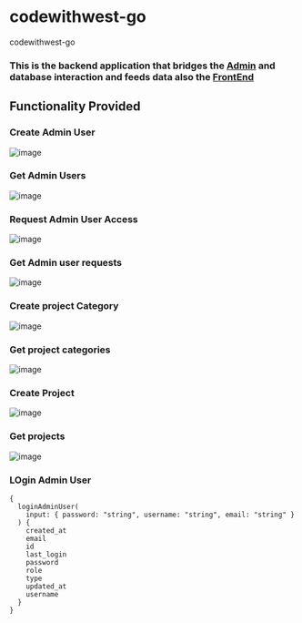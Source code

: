 # codewithwest-go
codewithwest-go

### This is the backend application that bridges the [Admin](https://github.com/codewithwest/project_codewithwest-go) and database interaction and feeds data also the [FrontEnd](https://codewithwest.vercel.app/)

## Functionality Provided


### Create Admin User
![image](https://github.com/user-attachments/assets/33b080e5-ca0c-406d-ad58-04dcf9e28491)
### Get Admin Users
![image](https://github.com/user-attachments/assets/568e062f-df54-4452-8e14-87ef28f76862)
### Request Admin User Access
![image](https://github.com/user-attachments/assets/83ea6242-6f4f-416a-9b6c-06fb9e1c0ab8)

### Get Admin user requests
![image](https://github.com/user-attachments/assets/a712da0d-903e-4733-8318-3fd2bf1f9dd9)

### Create project Category
![image](https://github.com/user-attachments/assets/47110f49-b0bb-49b9-8500-3391a70589c6)
### Get project categories
![image](https://github.com/user-attachments/assets/8b38a961-6364-4103-9165-41d249bb035b)

### Create Project
![image](https://github.com/user-attachments/assets/d54f9f05-536a-42e1-b00f-47d28914b551)
### Get projects
![image](https://github.com/user-attachments/assets/393b55ec-ad37-4214-8feb-cbcf6288fc01)
### LOgin Admin User
```
{
  loginAdminUser(
    input: { password: "string", username: "string", email: "string" }
  ) {
    created_at
    email
    id
    last_login
    password
    role
    type
    updated_at
    username
  }
}
```





